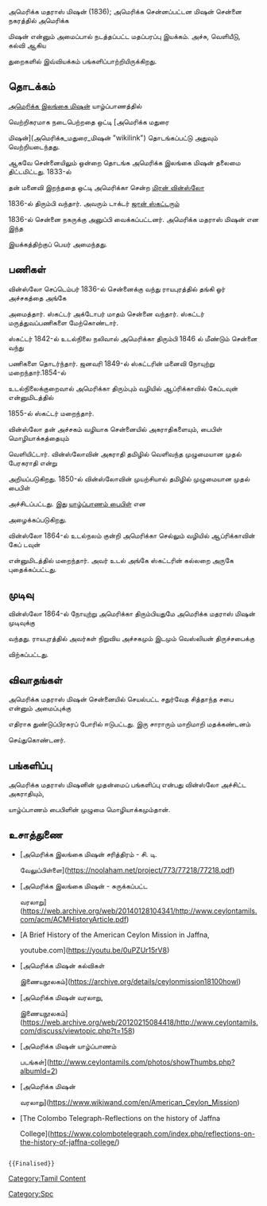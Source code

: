 அமெரிக்க மதராஸ் மிஷன் (1836); அமெரிக்க சென்னப்பட்டன மிஷன் சென்னை நகரத்தில் அமெரிக்க
மிஷன் என்னும் அமைப்பால் நடத்தப்பட்ட மதப்பரப்பு இயக்கம். அச்சு, வெளியீடு, கல்வி ஆகிய
துறைகளில் இவ்வியக்கம் பங்களிப்பாற்றியிருக்கிறது.

## தொடக்கம்

[அமெரிக்க இலங்கை மிஷன்](அமெரிக்க_இலங்கை_மிஷன் "wikilink") யாழ்ப்பாணத்தில்
வெற்றிகரமாக நடைபெற்றதை ஒட்டி [அமெரிக்க மதுரை
மிஷன்](அமெரிக்க_மதுரை_மிஷன் "wikilink") தொடங்கப்பட்டு அதுவும் வெற்றியடைந்தது.
ஆகவே சென்னையிலும் ஒன்றை தொடங்க அமெரிக்க இலங்கை மிஷன் தலைமை திட்டமிட்டது. 1833-ல்
தன் மனைவி இறந்ததை ஒட்டி அமெரிக்கா சென்ற [மிரன் வின்ஸ்லோ](மிரன்_வின்ஸ்லோ "wikilink")
1836-ல் திரும்பி வந்தார். அவரும் டாக்டர் [ஜான் ஸ்கட்டரும்](ஜான்_ஸ்கட்டர் "wikilink")
1836-ல் சென்னை நகருக்கு அனுப்பி வைக்கப்பட்டனர். அமெரிக்க மதராஸ் மிஷன் என இந்த
இயக்கத்திற்குப் பெயர் அமைந்தது.

## பணிகள்

வின்ஸ்லோ செப்டெம்பர் 1836-ல் சென்னைக்கு வந்து ராயபுரத்தில் தங்கி ஓர் அச்சகத்தை அங்கே
அமைத்தார். ஸ்கட்டர் அக்டோபர் மாதம் சென்னை வந்தார். ஸ்கட்டர் மருத்துவப்பணிகளை மேற்கொண்டார்.
ஸ்கட்டர் 1842-ல் உடல்நிலை நலிவால் அமெரிக்கா திரும்பி 1846 ல் மீண்டும் சென்னை வந்து
பணிகளை தொடர்ந்தார். ஜனவரி 1849-ல் ஸ்கட்டரின் மனைவி நோயுற்று மறைந்தார்.1854-ல்
உடல்நிலைக்குறைவால் அமெரிக்கா திரும்பும் வழியில் ஆப்ரிக்காவில் கேப்டவுன் என்னுமிடத்தில்
1855-ல் ஸ்கட்டர் மறைந்தார்.

வின்ஸ்லோ தன் அச்சகம் வழியாக சென்னையில் அகராதிகளையும், பைபிள் மொழியாக்கத்தையும்
வெளியிட்டார். வின்ஸ்லோவின் அகராதி தமிழில் வெளிவந்த முழுமையான முதல் பேரகராதி என்று
அறியப்படுகிறது. 1850-ல் வின்ஸ்லோவின் முயற்சியால் தமிழில் முழுமையான முதல் பைபிள்
அச்சிடப்பட்டது. இது [யாழ்ப்பாணம் பைபிள்](யாழ்ப்பாணம்_பைபிள் "wikilink") என
அழைக்கப்படுகிறது.

வின்ஸ்லோ 1864-ல் உடல்நலம் குன்றி அமெரிக்கா செல்லும் வழியில் ஆப்ரிக்காவின் கேப் டவுன்
என்னுமிடத்தில் மறைந்தார். அவர் உடல் அங்கே ஸ்கட்டரின் கல்லறை அருகே புதைக்கப்பட்டது.

## முடிவு

வின்ஸ்லோ 1864-ல் நோயுற்று அமெரிக்கா திரும்பியதுமே அமெரிக்க மதராஸ் மிஷன் முடிவுக்கு
வந்தது. ராயபுரத்தில் அவர்கள் நிறுவிய அச்சகமும் இடமும் வெஸ்லியன் திருச்சபைக்கு
விற்கப்பட்டது.

## விவாதங்கள்

அமெரிக்க மதராஸ் மிஷன் சென்னையில் செயல்பட்ட சதுர்வேத சித்தாந்த சபை என்னும் அமைப்புக்கு
எதிராக துண்டுப்பிரசுரப் போரில் ஈடுபட்டது. இரு சாராரும் மாறிமாறி மதக்கண்டனம்
செய்துகொண்டனர்.

## பங்களிப்பு

அமெரிக்க மதராஸ் மிஷனின் முதன்மைப் பங்களிப்பு என்பது வின்ஸ்லோ அச்சிட்ட அகராதியும்,
யாழ்ப்பாணம் பைபிளின் முழுமை மொழியாக்கமும்தான்.

## உசாத்துணை

-   [அமெரிக்க இலங்கை மிஷன் சரித்திரம் - சி. டி.
    வேலுப்பிள்ளை](https://noolaham.net/project/773/77218/77218.pdf)
-   [அமெரிக்க இலங்கை மிஷன் - சுருக்கப்பட்ட
    வரலாறு](https://web.archive.org/web/20140128104341/http://www.ceylontamils.com/acm/ACMHistoryArticle.pdf)
-   [A Brief History of the American Ceylon Mission in Jaffna,
    youtube.com](https://youtu.be/0uPZUr15rV8)
-   [அமெரிக்க மிஷன் கல்விகள்
    இணையநூலகம்](https://archive.org/details/ceylonmission18100howl)
-   [அமெரிக்க மிஷன் வரலாறு,
    இணையநூலகம்](https://web.archive.org/web/20120215084418/http://www.ceylontamils.com/discuss/viewtopic.php?t=158)
-   [அமெரிக்க மிஷன் யாழ்ப்பாணம்
    படங்கள்](http://www.ceylontamils.com/photos/showThumbs.php?albumId=2)
-   [அமெரிக்க மிஷன்
    வரலாறு](https://www.wikiwand.com/en/American_Ceylon_Mission)
-   [The Colombo Telegraph-Reflections on the history of Jaffna
    College](https://www.colombotelegraph.com/index.php/reflections-on-the-history-of-jaffna-college/)

```{=mediawiki}
{{Finalised}}
```
[Category:Tamil Content](Category:Tamil_Content "wikilink")
[Category:Spc](Category:Spc "wikilink")
